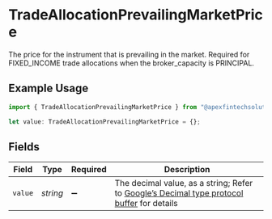 # TradeAllocationPrevailingMarketPrice

The price for the instrument that is prevailing in the market. Required for FIXED_INCOME trade allocations when the broker_capacity is PRINCIPAL.

## Example Usage

```typescript
import { TradeAllocationPrevailingMarketPrice } from "@apexfintechsolutions/ascend-sdk/models/components";

let value: TradeAllocationPrevailingMarketPrice = {};
```

## Fields

| Field                                                                                                                                                                                                              | Type                                                                                                                                                                                                               | Required                                                                                                                                                                                                           | Description                                                                                                                                                                                                        |
| ------------------------------------------------------------------------------------------------------------------------------------------------------------------------------------------------------------------ | ------------------------------------------------------------------------------------------------------------------------------------------------------------------------------------------------------------------ | ------------------------------------------------------------------------------------------------------------------------------------------------------------------------------------------------------------------ | ------------------------------------------------------------------------------------------------------------------------------------------------------------------------------------------------------------------ |
| `value`                                                                                                                                                                                                            | *string*                                                                                                                                                                                                           | :heavy_minus_sign:                                                                                                                                                                                                 | The decimal value, as a string; Refer to [Google’s Decimal type protocol buffer](https://github.com/googleapis/googleapis/blob/40203ca1880849480bbff7b8715491060bbccdf1/google/type/decimal.proto#L33) for details |